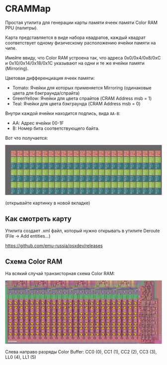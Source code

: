 # CRAMMap

Простая утилита для генерации карты памяти ячеек памяти Color RAM PPU (палитры).

Карта представляется в виде набора квадратов, каждый квадрат соответствует одному физическому расположению ячейки памяти на чипе.

Имейте ввиду, что Color RAM устроена так, что адреса 0x0/0x4/0x8/0xC и 0x10/0x14/0x18/0x1C указывают на одни и те же ячейки памяти (Mirroring).

Цветовая дифференциация ячеек памяти:
- Tomato: Ячейки для которых применяется Mirroring (одинаковые цвета для бэкграунда/спрайта)
- GreenYellow: Ячейки для цвета спрайтов (CRAM Address msb = 1)
- Teal: Ячейки для цвета бэкграунда (CRAM Address msb = 0)

Внутри каждой ячейки находится подпись, вида `AA-B`:
- AA: Адрес ячейки 00-1F
- B: Номер бита соответствующего байта.

Вот что получается:

![crammap.png](crammap.png)

(открывайте картинку в новой вкладке)

## Как смотреть карту

Утилита создает .xml файл, который нужно открывать в утилите Deroute (File -> Add entities...)

https://github.com/emu-russia/psxdev/releases

## Схема Color RAM

На всякий случай транзисторная схема Color RAM:

![cram_tran](cram_tran.jpg)

Слева направо разряды Color Buffer: CC0 (0), CC1 (1), CC2 (2), CC3 (3), LL0 (4), LL1 (5)
